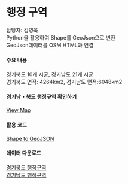 # 행정 구역

담당자: 김영욱<br>
Python을 활용하여 Shape를 GeoJson으로 변환<br>
GeoJson데이터를 OSM HTML과 연결<br>

#### 주요 내용

경기북도 10개 시군, 경기남도 21개 시군<br>
경기북도 면적: 4264km2, 경기남도 면적:6048km2 

#### 경기남・북도 행정구역 확인하기
[View Map](https://jinuew.github.io/sicm2002-6/assets/경기도지도.html) 

#### 활용 코드
[Shape to GeoJSON](https://github.com/jinuew/sicm2002-6/blob/main/assets/Code/Shape_to_GeoJSON.ipynb)


#### 데이터 다운로드
[경기북도 행정구역](https://github.com/jinuew/sicm2002-6/raw/main/assets/Data/경기북도4326.zip)<br>
[경기남도 행정구역](https://github.com/jinuew/sicm2002-6/raw/main/assets/Data/경기남도4326.zip)



